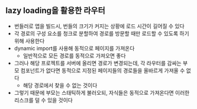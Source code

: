 ## lazy loading을 활용한 라우터

- 번들러로 앱을 빌드시, 번들의 크기가 커지는 상황에 로드 시간이 길어질 수 있다
- 각 경로의 구성 요소를 청크로 분할하여 경로를 방문할 때만 로드할 수 있도록 하기 위해 사용한다
- dynamic import를 사용해 동적으로 페이지를 가져온다
  - 일반적으로 모든 경로를 동적으로 가져오면 좋다
- 그러나 해당 프로젝트를 서버에 올리면 경로가 변경되는데, 각 라우터를 감싸는 부모 컴포넌트가 없다면 동적으로 지정된 페이지들의 경로들을 올바르게 가져올 수 없다
  - 해당 경로에서 찾을 수 없는 것이다
- 그렇기 때문에 부모는 스태틱하게 불러오되, 자식들은 동적으로 가져온다면 이러한 리스크를 덜 수 있을 것이다
